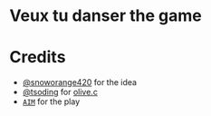 # Veux tu danser the game

# Credits
- [@snoworange420](https://github.com/snoworange420) for the idea
- [@tsoding](https://github.com/tsoding) for [olive.c](https://github.com/tsoding/olive.c)
- [`AIM`](https://www.aimlanguagelearning.com/) for the play
